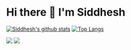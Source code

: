 # Hi there 👋 I'm Siddhesh

[![Siddhesh's github stats](https://github-readme-stats.vercel.app/api?username=siddheshkothadi)](https://github.com/siddheshkothadi/github-readme-stats)
[![Top Langs](https://github-readme-stats.vercel.app/api/top-langs/?username=siddheshkothadi&layout=compact)](https://github.com/siddheshkothadi/github-readme-stats)

<a href="https://twitter.com/siddhesh_kt"><img src="https://img.shields.io/badge/twitter-%231DA1F2.svg?&style=for-the-badge&logo=twitter&logoColor=white"/></a> <a href='https://www.linkedin.com/in/siddhesh-kothadi-a25362191/'><img src="https://img.shields.io/badge/linkedin-%230077B5.svg?&style=for-the-badge&logo=linkedin&logoColor=white"/></a>
<!--
**siddheshkothadi/siddheshkothadi** is a ✨ _special_ ✨ repository because its `README.md` (this file) appears on your GitHub profile.

Here are some ideas to get you started:

- 🔭 I’m currently working on ...
- 🌱 I’m currently learning ...
- 👯 I’m looking to collaborate on ...
- 🤔 I’m looking for help with ...
- 💬 Ask me about ...
- 📫 How to reach me: ...
- 😄 Pronouns: ...
- ⚡ Fun fact: ...
-->
